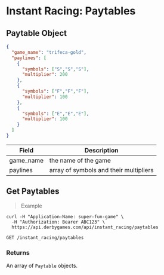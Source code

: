 # Instant Racing: Paytables


## Paytable Object

```json
{
  "game_name": "trifeca-gold",
  "paylines": [
    {
      "symbols": ["S","S","S"],
      "multiplier": 200
    },
    {
      "symbols": ["F","F","F"],
      "multiplier": 100
    },
    {
      "symbols": ["E","E","E"],
      "multiplier": 100
    }
  ]
}
```


Field | Description
----- | -----------
game_name | the name of the game
paylines | array of symbols and their multipliers


## Get Paytables

> Example

```curl
curl -H "Application-Name: super-fun-game" \
  -H "Authorization: Bearer ABC123" \
  https://api.derbygames.com/api/instant_racing/paytables
```

`GET /instant_racing/paytables`

### Returns

An array of `Paytable` objects.

